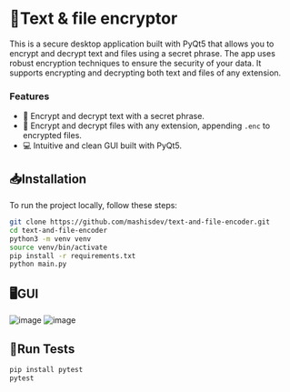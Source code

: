﻿# 🔐Text & file encryptor
This is a secure desktop application built with PyQt5 that allows you to encrypt and decrypt text and files using a secret phrase. The app uses robust encryption techniques to ensure the security of your data. It supports encrypting and decrypting both text and files of any extension.

### Features
- 📝 Encrypt and decrypt text with a secret phrase.
- 📁 Encrypt and decrypt files with any extension, appending `.enc` to encrypted files.
- 💻 Intuitive and clean GUI built with PyQt5.

## 📥Installation
To run the project locally, follow these steps:
  
  ```bash
  git clone https://github.com/mashisdev/text-and-file-encoder.git
  cd text-and-file-encoder
  python3 -m venv venv
  source venv/bin/activate
  pip install -r requirements.txt
  python main.py
  ```

## 🖥️GUI
![image](https://github.com/user-attachments/assets/69790131-f587-4bcf-aa40-76800d2286dc)
![image](https://github.com/user-attachments/assets/d0a92591-e99f-48c9-9680-04705f716b8e)

## 🧪Run Tests

  ``` bash
  pip install pytest
  pytest
